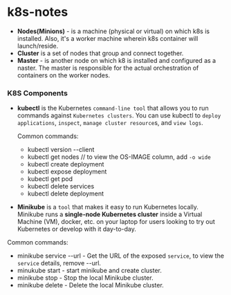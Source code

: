 # k8s-notes
 - **Nodes(Minions)** - is a machine (physical or virtual) on which k8s is installed. Also, it's a worker machine wherein k8s container will launch/reside.
 - **Cluster** is a set of nodes that group and connect together.
 - **Master** - is another node on which k8 is installed and configured as a naster. The master is responsible for the actual orchestration of containers on the worker nodes.
 
 ### K8S Components
 
 
 
 
 
 
 - **kubectl**  is the Kubernetes `command-line tool` that allows you to run commands against `Kubernetes clusters`. You can use kubectl to `deploy applications`, `inspect`, `manage cluster resource`s, and `view logs`.
 
   Common commands:
    - kubectl version --client
    - kubectl get nodes   // to view the OS-IMAGE column, add `-o wide`
    - kubectl create deployment
    - kubectl expose deployment
    - kubectl get pod
    - kubectl delete services <service-name>
    - kubectl delete deployment <deployment-name>
    
  
 - **Minikube** is a `tool` that makes it easy to run Kubernetes locally. Minikube runs a **single-node Kubernetes cluster** inside a Virtual Machine (VM), docker, etc. on your laptop for users looking to try out Kubernetes or develop with it day-to-day.

  Common commands:
   - minikube service <service-name> --url - Get the URL of the exposed `service`, to view the `service` details, remove --url.
   - minukube start - start minikube and create cluster.
   - minikube stop - Stop the local Minikube cluster.
   - minikube delete - Delete the local Minikube cluster.
